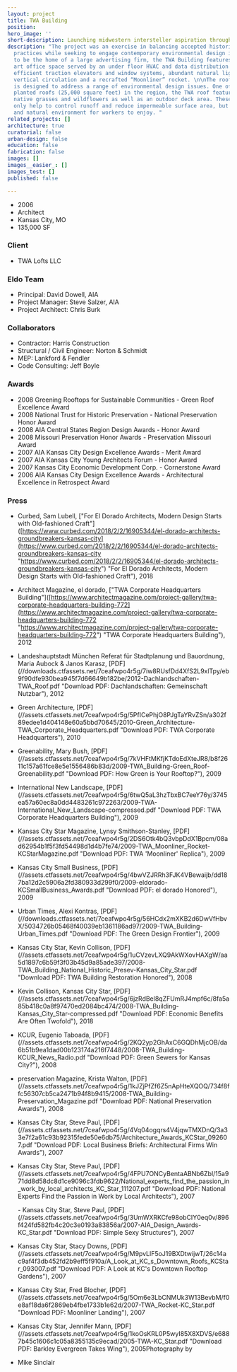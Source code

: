 ```yaml
---
layout: project
title: TWA Building
position: 
hero_image: ''
short-description: Launching midwestern intersteller aspiration through building renovation
description: "The project was an exercise in balancing accepted historical preservation
  practices while seeking to engage contemporary environmental design issues. Designed
  to be the home of a large advertising firm, the TWA Building features state of the
  art office space served by an under floor HVAC and data distribution system, energy
  efficient traction elevators and window systems, abundant natural light, improved
  vertical circulation and a recrafted “Moonliner” rocket. \n\nThe rooftop terrace
  is designed to address a range of environmental design issues. One of the largest
  planted roofs (25,000 square feet) in the region, the TWA roof features fields of
  native grasses and wildflowers as well as an outdoor deck area. These elements not
  only help to control runoff and reduce impermeable surface area, but provide a welcoming
  and natural environment for workers to enjoy. "
related_projects: []
architecture: true
curatorial: false
urban-design: false
education: false
fabrication: false
images: []
images__easier_: []
images_test: []
published: false

---
```

* 2006
* Architect
* Kansas City, MO
* 135,000 SF

### Client

* TWA Lofts LLC

### Eldo Team

* Principal: David Dowell, AIA
* Project Manager: Steve Salzer, AIA
* Project Architect: Chris Burk

### Collaborators

* Contractor: Harris Construction
* Structural / Civil Engineer: Norton & Schmidt
* MEP: Lankford & Fendler
* Code Consulting: Jeff Boyle

### Awards

* 2008 Greening Rooftops for Sustainable Communities - Green Roof Excellence Award
* 2008 National Trust for Historic Preservation - National Preservation Honor Award
* 2008 AIA Central States Region Design Awards - Honor Award
* 2008 Missouri Preservation Honor Awards - Preservation Missouri Award
* 2007 AIA Kansas City Design Excellence Awards - Merit Award
* 2007 AIA Kansas City Young Architects Forum - Honor Award
* 2007 Kansas City Economic Development Corp. - Cornerstone Award
* 2006 AIA Kansas City Design Excellence Awards - Architectural Excellence in Retrospect Award

### Press

* Curbed, Sam Lubell, \["For El Dorado Architects, Modern Design Starts with Old-fashioned Craft"\]([https://www.curbed.com/2018/2/2/16905344/el-dorado-architects-groundbreakers-kansas-city](https://www.curbed.com/2018/2/2/16905344/el-dorado-architects-groundbreakers-kansas-city "https://www.curbed.com/2018/2/2/16905344/el-dorado-architects-groundbreakers-kansas-city") "For El Dorado Architects, Modern Design Starts with Old-fashioned Craft"), 2018
* Architect Magazine, el dorado, \["TWA Corporate Headquarters Building"\]([https://www.architectmagazine.com/project-gallery/twa-corporate-headquarters-building-772](https://www.architectmagazine.com/project-gallery/twa-corporate-headquarters-building-772 "https://www.architectmagazine.com/project-gallery/twa-corporate-headquarters-building-772") "TWA Corporate Headquarters Building"), 2012
* Landeshauptstadt München Referat für Stadtplanung und Bauordnung, Maria Aubock & Janos Karasz, \[PDF\](//downloads.ctfassets.net/7ceafwpo4r5g/7iw8RUsfDd4XfS2L9xlTpy/eb9f90dfe930bea945f7d66649b182be/2012-Dachlandschaften-TWA_Roof.pdf "Download PDF: Dachlandschaften: Gemeinschaft Nutzbar"), 2012
* Green Architecture, \[PDF\](//assets.ctfassets.net/7ceafwpo4r5g/5PfICePhjO8PJgTaYRvZSn/a302f89edee1d404148e60a5bbd70645/2010-Green_Architecture-TWA_Corporate_Headquarters.pdf "Download PDF: TWA Corporate Headquarters"), 2010
* Greenability, Mary Bush, \[PDF\](//assets.ctfassets.net/7ceafwpo4r5g/7kVHFtMKfjKTdoEdXteJR8/b8f2611c157a61fce8e5e1556486b83d/2009-TWA_Building-Green_Roof-Greenability.pdf "Download PDF: How Green is Your Rooftop?"), 2009
* International New Landscape, \[PDF\](//assets.ctfassets.net/7ceafwpo4r5g/6twQ5aL3hzTbxBC7eeY76y/3745ea57a60ec8a0dd4483261c972263/2009-TWA-International_New_Landscape-compressed.pdf "Download PDF: TWA Corporate Headquarters Building"), 2009
* Kansas City Star Magazine, Lynsy Smithson-Stanley, \[PDF\](//assets.ctfassets.net/7ceafwpo4r5g/2DS6Otk4bQ3vbpDdX1Bpcm/08ad62954b1f5f3fd54498d1d4b7fe74/2009-TWA_Moonliner_Rocket-KCStarMagazine.pdf "Download PDF: TWA 'Moonliner' Replica"), 2009
* Kansas City Small Business, \[PDF\](//assets.ctfassets.net/7ceafwpo4r5g/4bwVZJRRh3FJK4VBewaijb/dd187ba12d2c5906a2fd380933d299f0/2009-eldorado-KCSmallBusiness_Awards.pdf "Download PDF: el dorado Honored"), 2009
* Urban Times, Alexi Kontras, \[PDF\](//downloads.ctfassets.net/7ceafwpo4r5g/56HCdx2mXKB2d6DwVfHbvX/5034726b05468f40039eb1361186ad97/2009-TWA_Building-Urban_Times.pdf "Download PDF: The Green Design Frontier"), 2009
* Kansas City Star, Kevin Collison, \[PDF\](//assets.ctfassets.net/7ceafwpo4r5g/1uCVzevLXQ9AkWXovHAXgW/aa5d1897c6b59f3f03b45d9a85ade397/2008-TWA_Building_National_Historic_Presev-Kansas_City_Star.pdf "Download PDF: TWA Building Restoration Honored"), 2008
* Kevin Collison, Kansas City Star, \[PDF\](//assets.ctfassets.net/7ceafwpo4r5g/6jzRdBel8qZFUmRJ4mpf6c/8fa5a85b418c0a8f97470ed2084bc474/2008-TWA_Building-Kansas_City_Star-compressed.pdf "Download PDF: Economic Benefits Are Often Twofold"), 2018
* KCUR, Eugenio Taboada, \[PDF\](//assets.ctfassets.net/7ceafwpo4r5g/2KQ2yp2GhAxC6GQDhMjcOB/da6b51b9ea1dad00b123174a216f7448/2008-TWA_Building-KCUR_News_Radio.pdf "Download PDF: Green Sewers for Kansas City?"), 2008
* preservation Magazine, Krista Walton, \[PDF\](//assets.ctfassets.net/7ceafwpo4r5g/1kJZjPfZf6Z5nApHteXQOQ/734f8ffc56307cb5ca2471b94f8b9415/2008-TWA_Building-Preservation_Magazine.pdf "Download PDF: National Preservation Awards"), 2008
* Kansas City Star, Steve Paul, \[PDF\](//assets.ctfassets.net/7ceafwpo4r5g/4Vq04ogqrs4V4jqwTMXDnQ/3a33e7f2a61c93b92315fede50e6db75/Architecture_Awards_KCStar_092607.pdf "Download PDF: Local Business Briefs: Architectural Firms Win Awards"), 2007
* Kansas City Star, Steve Paul, \[PDF\](//assets.ctfassets.net/7ceafwpo4r5g/4FPU7ONCyBentaABNb6Zbl/15a971dd8d58dc8d1ce9096c3fdb9622/National_experts_find_the_passion_in_work_by_local_architects_KC_Star_111207.pdf "Download PDF: National Experts Find the Passion in Work by Local Architects"), 2007

  \- Kansas City Star, Steve Paul, \[PDF\](//assets.ctfassets.net/7ceafwpo4r5g/3UmWXRKCfe98obCIY0eq0v/896f424fd582fb4c20c3e0193a83856a/2007-AIA_Design_Awards-KC_Star.pdf "Download PDF: Simple Sexy Structures"), 2007
* Kansas City Star, Stacy Downs, \[PDF\](//assets.ctfassets.net/7ceafwpo4r5g/M9pvLlF5oJ19BXDtwijwT/26c14ac9af4f3db452fd2b9eff5f910a/A_Look_at_KC_s_Downtown_Roofs_KCStar_093007.pdf "Download PDF: A Look at KC's Downtown Rooftop Gardens"), 2007
* Kansas City Star, Fred Blocher, \[PDF\](//assets.ctfassets.net/7ceafwpo4r5g/5Om6e3LbCNMUk3W13BevbM/f0e8af18da6f2869eb4fbe1733b1e62d/2007-TWA_Rocket-KC_Star.pdf "Download PDF: Moonliner Landing"), 2007
* Kansas City Star, Jennifer Mann, \[PDF\](//assets.ctfassets.net/7ceafwpo4r5g/1koOsKRL0P5wyI85X8XDVS/e6887b45c1606c1c05a8355135c9ecad/2005-TWA-KC_Star.pdf "Download PDF: Barkley Evergreen Takes Wing"), 2005Photography by


* Mike Sinclair